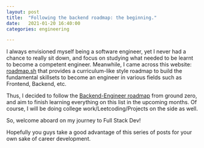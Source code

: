 ```yaml
---
layout: post
title:  "Following the backend roadmap: the beginning."
date:   2021-01-20 16:40:00
categories: engineering

---
```


I always envisioned myself being a software engineer, yet I never had a chance to really sit down, and focus on studying what needed to be learnt to become a competent engineer. Meanwhile, I came across this website: [roadmap.sh](http://roadmap.sh) that provides a curriculum-like style roadmap to build the fundamental skillsets to become an engineer in various fields such as Frontend, Backend, etc.

Thus, I decided to follow the [Backend-Engineer roadmap](https://roadmap.sh/backend) from ground zero, and aim to finish learning everything on this list in the upcoming months. Of course, I will be doing college work/Leetcoding/Projects on the side as well.

So, welcome aboard on my journey to Full Stack Dev!

Hopefully you guys take a good advantage of this series of posts for your own sake of career development.

